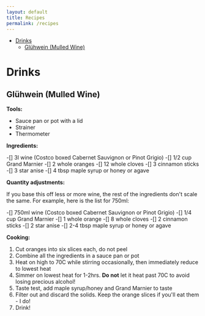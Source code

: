 ```yaml
---
layout: default
title: Recipes
permalink: /recipes
---
```



<!-- toc -->

- [Drinks](#drinks)
    * [Glühwein (Mulled Wine)](#gluhwein-mulled-wine)

<!-- tocstop -->

# Drinks

## Glühwein (Mulled Wine)

**Tools:**

* Sauce pan or pot with a lid
* Strainer
* Thermometer

**Ingredients:**

-[] 3l wine (Costco boxed Cabernet Sauvignon or Pinot Grigio)
-[] 1/2 cup Grand Marnier
-[] 2 whole oranges
-[] 12 whole cloves
-[] 3 cinnamon sticks
-[] 3 star anise
-[] 4 tbsp maple syrup or honey or agave

**Quantity adjustments:**

If you base this off less or more wine, the rest of the ingredients don't scale the same. For example, here is the list for 750ml:

-[] 750ml wine (Costco boxed Cabernet Sauvignon or Pinot Grigio)
-[] 1/4 cup Grand Marnier
-[] 1 whole orange
-[] 8 whole cloves
-[] 2 cinnamon sticks
-[] 2 star anise
-[] 2-4 tbsp maple syrup or honey or agave

**Cooking:**

1. Cut oranges into six slices each, do not peel
1. Combine all the ingredients in a sauce pan or pot
1. Heat on high to 70C while stirring occasionally, then immediately reduce to lowest heat
1. Simmer on lowest heat for 1-2hrs. **Do not** let it heat past 70C to avoid losing precious alcohol!
1. Taste test, add maple syrup/honey and Grand Marnier to taste
1. Filter out and discard the solids. Keep the orange slices if you'll eat them - I do!
1. Drink!
